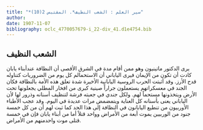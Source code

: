 ```yaml
---
title: "*سير العلم : الشعب النظيف*. المقتبس 2(10)"
author: 
date: 1907-11-07
bibliography: oclc_4770057679-i_22-div_41.d1e4754.bib
---
```




##  الشعب النظيف 


 يرى  الدكتور ماتينيون  وهو ممن أقام مدة في الشرق الأقصى أن النظافة عندأبناء يابان كادت أن تكون من الإيمان فيرى الياباني أن الاستحمالم كل يوم من الضروريات كتناوله قدح الأرز. وقد أثبتت الحرب الروسية اليابانية الأخيرة شدة تعلق هذه الأمة بالنظافة فكان الجند في معسكراتهم يستعملون جراراً صينية كبرى من افخار المطلي يجعلونها تحت الأرض ويتخذونها مستحماً لهم. ولكل جندي في جعبته فرشة لتنظيف أسنانه وذرور لها لأن الياباني يعنى بأسنانه كل العناية ويتمضمض مرات عديدة في اليوم. وقد عجب الأطباء الأوربيون من تنطيع اليابانون في النظافة إلى هذا الحد كما ثبت لهم أن من كل  خمسة  جنود من الوربيين يموت أبعة من الأمراض وواحد قتلاً أما من أبناء يابان فإن في  خمسة  قتلى موت واحدمنهم من الأمراض. 
